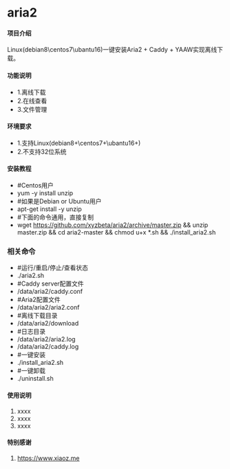 # aria2

#### 项目介绍
Linux(debian8\centos7\ubantu16)一键安装Aria2 + Caddy + YAAW实现离线下载。

#### 功能说明

- 1.离线下载
- 2.在线查看
- 3.文件管理
 
#### 环境要求

- 1.支持Linux(debian8+\centos7+\ubantu16+)
- 2.不支持32位系统


#### 安装教程

- #Centos用户
- yum -y install unzip
- #如果是Debian or Ubuntu用户
- apt-get install -y unzip
- #下面的命令通用，直接复制
- wget https://github.com/xyzbeta/aria2/archive/master.zip && unzip master.zip && cd aria2-master && chmod u+x *.sh && ./install_aria2.sh

### 相关命令
- #运行/重启/停止/查看状态
- ./aria2.sh
- #Caddy server配置文件
- /data/aria2/caddy.conf
- #Aria2配置文件
- /data/aria2/aria2.conf
- #离线下载目录
- /data/aria2/download
- #日志目录
- /data/aria2/aria2.log
- /data/aria2/caddy.log
- #一键安装
- ./install_aria2.sh
- #一键卸载
- ./uninstall.sh

#### 使用说明

1. xxxx
2. xxxx
3. xxxx

#### 特别感谢

1. https://www.xiaoz.me
